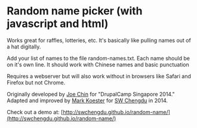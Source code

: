 # Random name picker (with javascript and html)

Works great for raffles, lotteries, etc. It's basically like pulling names out of a hat digitally. 

Add your list of names to the file random-names.txt. Each name should be on it's own line. It should work with Chinese names and basic punctuation

Requires a webserver but will also work without in browsers like Safari and Firefox but not Chrome. 

Originally developed by [Joe Chin](https://github.com/jchin1968/) for "DrupalCamp Singapore 2014." Adapted and improved by [Mark Koester](https://github.com/markwk/) for [SW Chengdu](http://chengdu.startupweekend.org) in 2014. 

Check out a demo at: [http://swchengdu.github.io/random-name/](http://swchengdu.github.io/random-name/)
